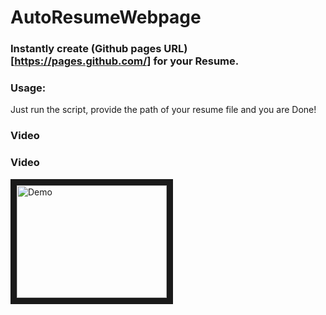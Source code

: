 # AutoResumeWebpage

### Instantly create (Github pages URL)[https://pages.github.com/] for your Resume.

### Usage:
Just run the script, provide the path of your resume file and you are Done!

### Video

### Video
<a href="http://www.youtube.com/watch?feature=player_embedded&v=H2GQc81hpBE
" target="_blank"><img src="http://img.youtube.com/vi/H2GQc81hpBE/0.jpg" 
alt="Demo" width="240" height="180" border="10" /></a>

